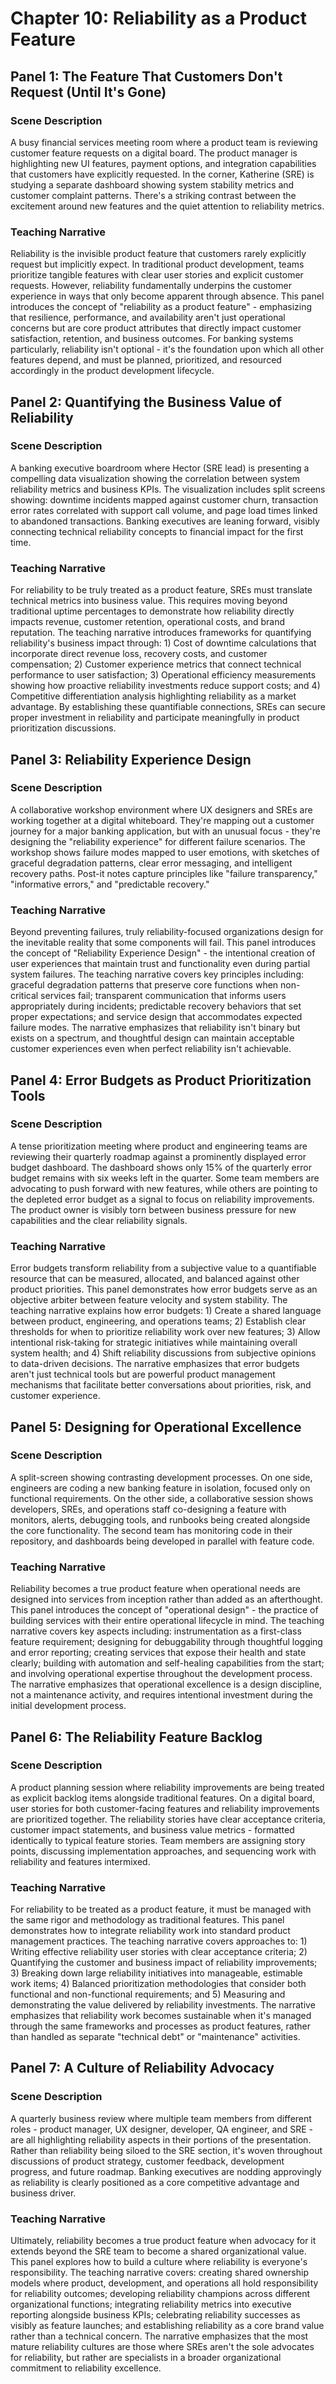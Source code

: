 # Chapter 10: Reliability as a Product Feature

## Panel 1: The Feature That Customers Don't Request (Until It's Gone)
### Scene Description

 A busy financial services meeting room where a product team is reviewing customer feature requests on a digital board. The product manager is highlighting new UI features, payment options, and integration capabilities that customers have explicitly requested. In the corner, Katherine (SRE) is studying a separate dashboard showing system stability metrics and customer complaint patterns. There's a striking contrast between the excitement around new features and the quiet attention to reliability metrics.

### Teaching Narrative
Reliability is the invisible product feature that customers rarely explicitly request but implicitly expect. In traditional product development, teams prioritize tangible features with clear user stories and explicit customer requests. However, reliability fundamentally underpins the customer experience in ways that only become apparent through absence. This panel introduces the concept of "reliability as a product feature" - emphasizing that resilience, performance, and availability aren't just operational concerns but are core product attributes that directly impact customer satisfaction, retention, and business outcomes. For banking systems particularly, reliability isn't optional - it's the foundation upon which all other features depend, and must be planned, prioritized, and resourced accordingly in the product development lifecycle.

## Panel 2: Quantifying the Business Value of Reliability
### Scene Description

 A banking executive boardroom where Hector (SRE lead) is presenting a compelling data visualization showing the correlation between system reliability metrics and business KPIs. The visualization includes split screens showing: downtime incidents mapped against customer churn, transaction error rates correlated with support call volume, and page load times linked to abandoned transactions. Banking executives are leaning forward, visibly connecting technical reliability concepts to financial impact for the first time.

### Teaching Narrative
For reliability to be truly treated as a product feature, SREs must translate technical metrics into business value. This requires moving beyond traditional uptime percentages to demonstrate how reliability directly impacts revenue, customer retention, operational costs, and brand reputation. The teaching narrative introduces frameworks for quantifying reliability's business impact through: 1) Cost of downtime calculations that incorporate direct revenue loss, recovery costs, and customer compensation; 2) Customer experience metrics that connect technical performance to user satisfaction; 3) Operational efficiency measurements showing how proactive reliability investments reduce support costs; and 4) Competitive differentiation analysis highlighting reliability as a market advantage. By establishing these quantifiable connections, SREs can secure proper investment in reliability and participate meaningfully in product prioritization discussions.

## Panel 3: Reliability Experience Design
### Scene Description

 A collaborative workshop environment where UX designers and SREs are working together at a digital whiteboard. They're mapping out a customer journey for a major banking application, but with an unusual focus - they're designing the "reliability experience" for different failure scenarios. The workshop shows failure modes mapped to user emotions, with sketches of graceful degradation patterns, clear error messaging, and intelligent recovery paths. Post-it notes capture principles like "failure transparency," "informative errors," and "predictable recovery."

### Teaching Narrative
Beyond preventing failures, truly reliability-focused organizations design for the inevitable reality that some components will fail. This panel introduces the concept of "Reliability Experience Design" - the intentional creation of user experiences that maintain trust and functionality even during partial system failures. The teaching narrative covers key principles including: graceful degradation patterns that preserve core functions when non-critical services fail; transparent communication that informs users appropriately during incidents; predictable recovery behaviors that set proper expectations; and service design that accommodates expected failure modes. The narrative emphasizes that reliability isn't binary but exists on a spectrum, and thoughtful design can maintain acceptable customer experiences even when perfect reliability isn't achievable.

## Panel 4: Error Budgets as Product Prioritization Tools
### Scene Description

 A tense prioritization meeting where product and engineering teams are reviewing their quarterly roadmap against a prominently displayed error budget dashboard. The dashboard shows only 15% of the quarterly error budget remains with six weeks left in the quarter. Some team members are advocating to push forward with new features, while others are pointing to the depleted error budget as a signal to focus on reliability improvements. The product owner is visibly torn between business pressure for new capabilities and the clear reliability signals.

### Teaching Narrative
Error budgets transform reliability from a subjective value to a quantifiable resource that can be measured, allocated, and balanced against other product priorities. This panel demonstrates how error budgets serve as an objective arbiter between feature velocity and system stability. The teaching narrative explains how error budgets: 1) Create a shared language between product, engineering, and operations teams; 2) Establish clear thresholds for when to prioritize reliability work over new features; 3) Allow intentional risk-taking for strategic initiatives while maintaining overall system health; and 4) Shift reliability discussions from subjective opinions to data-driven decisions. The narrative emphasizes that error budgets aren't just technical tools but are powerful product management mechanisms that facilitate better conversations about priorities, risk, and customer experience.

## Panel 5: Designing for Operational Excellence
### Scene Description

 A split-screen showing contrasting development processes. On one side, engineers are coding a new banking feature in isolation, focused only on functional requirements. On the other side, a collaborative session shows developers, SREs, and operations staff co-designing a feature with monitors, alerts, debugging tools, and runbooks being created alongside the core functionality. The second team has monitoring code in their repository, and dashboards being developed in parallel with feature code.

### Teaching Narrative
Reliability becomes a true product feature when operational needs are designed into services from inception rather than added as an afterthought. This panel introduces the concept of "operational design" - the practice of building services with their entire operational lifecycle in mind. The teaching narrative covers key aspects including: instrumentation as a first-class feature requirement; designing for debuggability through thoughtful logging and error reporting; creating services that expose their health and state clearly; building with automation and self-healing capabilities from the start; and involving operational expertise throughout the development process. The narrative emphasizes that operational excellence is a design discipline, not a maintenance activity, and requires intentional investment during the initial development process.

## Panel 6: The Reliability Feature Backlog
### Scene Description

 A product planning session where reliability improvements are being treated as explicit backlog items alongside traditional features. On a digital board, user stories for both customer-facing features and reliability improvements are prioritized together. The reliability stories have clear acceptance criteria, customer impact statements, and business value metrics - formatted identically to typical feature stories. Team members are assigning story points, discussing implementation approaches, and sequencing work with reliability and features intermixed.

### Teaching Narrative
For reliability to be treated as a product feature, it must be managed with the same rigor and methodology as traditional features. This panel demonstrates how to integrate reliability work into standard product management practices. The teaching narrative covers approaches to: 1) Writing effective reliability user stories with clear acceptance criteria; 2) Quantifying the customer and business impact of reliability improvements; 3) Breaking down large reliability initiatives into manageable, estimable work items; 4) Balanced prioritization methodologies that consider both functional and non-functional requirements; and 5) Measuring and demonstrating the value delivered by reliability investments. The narrative emphasizes that reliability work becomes sustainable when it's managed through the same frameworks and processes as product features, rather than handled as separate "technical debt" or "maintenance" activities.

## Panel 7: A Culture of Reliability Advocacy
### Scene Description

 A quarterly business review where multiple team members from different roles - product manager, UX designer, developer, QA engineer, and SRE - are all highlighting reliability aspects in their portions of the presentation. Rather than reliability being siloed to the SRE section, it's woven throughout discussions of product strategy, customer feedback, development progress, and future roadmap. Banking executives are nodding approvingly as reliability is clearly positioned as a core competitive advantage and business driver.

### Teaching Narrative
Ultimately, reliability becomes a true product feature when advocacy for it extends beyond the SRE team to become a shared organizational value. This panel explores how to build a culture where reliability is everyone's responsibility. The teaching narrative covers: creating shared ownership models where product, development, and operations all hold responsibility for reliability outcomes; developing reliability champions across different organizational functions; integrating reliability metrics into executive reporting alongside business KPIs; celebrating reliability successes as visibly as feature launches; and establishing reliability as a core brand value rather than a technical concern. The narrative emphasizes that the most mature reliability cultures are those where SREs aren't the sole advocates for reliability, but rather are specialists in a broader organizational commitment to reliability excellence.